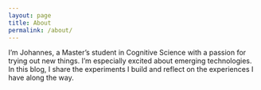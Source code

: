 ```yaml
---
layout: page
title: About
permalink: /about/
---
```


I’m Johannes, a Master’s student in Cognitive Science with a passion for trying out new things. I’m especially excited about emerging technologies. In this blog, I share the experiments I build and reflect on the experiences I have along the way.